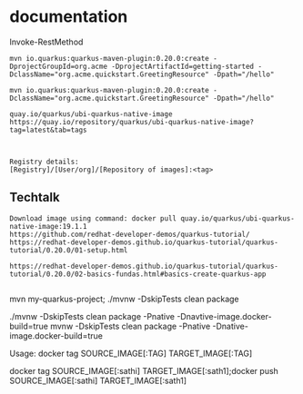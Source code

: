 # documentation

Invoke-RestMethod

```
mvn io.quarkus:quarkus-maven-plugin:0.20.0:create -DprojectGroupId=org.acme -DprojectArtifactId=getting-started -DclassName="org.acme.quickstart.GreetingResource" -Dpath="/hello"

mvn io.quarkus:quarkus-maven-plugin:0.20.0:create -DclassName="org.acme.quickstart.GreetingResource" -Dpath="/hello"
```

```
quay.io/quarkus/ubi-quarkus-native-image
https://quay.io/repository/quarkus/ubi-quarkus-native-image?tag=latest&tab=tags



Registry details:
[Registry]/[User/org]/[Repository of images]:<tag>
```
## Techtalk
```
Download image using command: docker pull quay.io/quarkus/ubi-quarkus-native-image:19.1.1
https://github.com/redhat-developer-demos/quarkus-tutorial/
https://redhat-developer-demos.github.io/quarkus-tutorial/quarkus-tutorial/0.20.0/01-setup.html

https://redhat-developer-demos.github.io/quarkus-tutorial/quarkus-tutorial/0.20.0/02-basics-fundas.html#basics-create-quarkus-app


```

mvn my-quarkus-project; ./mvnw -DskipTests clean package

./mvnw -DskipTests clean package -Pnative -Dnavtive-image.docker-build=true
mvnw -DskipTests clean package -Pnative -Dnative-image.docker-build=true

Usage:  docker tag SOURCE_IMAGE[:TAG] TARGET_IMAGE[:TAG]

docker tag SOURCE_IMAGE[:sathi] TARGET_IMAGE[:sath1];docker push SOURCE_IMAGE[:sathi] TARGET_IMAGE[:sath1]